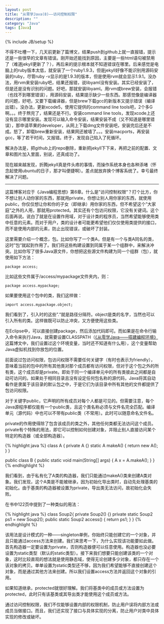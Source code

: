 ```yaml
---
layout: post
title: "从零学Java(8)——访问控制权限"
description: ""
category: "Java"
tags: [Java]
---
```

{% include JB/setup %}

不得不吐槽一下，几天前更新了篇博文，结果push到github上就一直报错，提示还是一些很早的文章有错误。刚开始还能找到原因，主要是一些html语句被禁用了（难道jekyll更新了？），再后来的提示根本就不知道错误在哪里。后来感觉是电脑上的ruby版本太低，就安装了一个ruby1.9.3，但是jekyll好像不能识别用源码安装的ruby，尽管ruby -v显示的是1.9.3的版本，但是使用rvm就会显示1.9.1。没办法，用rvm来安装ruby吧，结果还报错，说libyaml没有安装。其实已经安装了，但是还是没有识别的问题。好吧，那就安装libyaml。用rvm或brew安装，会报错（也找不到哪里错误），用源码安装，结果提示缺少一些东西。那感觉像是编译器的问题，好吧，又要下载编译器，但是brew下载gcc的新版本又提示错误（编译出错）。没办法，更新xcode5，使用它提供的command line tools吧，2个多G啊。。。终于熬完了，结果还是不行。安装command line tools，发现xcode上还没有显示哪里安装。发现可以输入命令安装，结果安装不成（又不知道是哪里错误），那申请苹果的developer，从网上下载dmg文件安装吧，安装完后还是不成。怒了，卸载brew重新安装，结果网还被墙了。。。安装macports，再安装gcc，等了若干时间，又报错。终于，发现自己陷入了死循环。

解决办法是，把github上的repo删除，重新把jekyll下下来，再把之前的配置、文章和图片加入里面，别说，还真成功了。

现在越来越发现，折腾jekyll真是件头疼的事情，而操作系统本身也各种添堵（怀念起使用ubuntu的日子，那才叫便捷啊）。差点就放弃换个博客系统了。幸亏最终解决了问题。

* * *

这篇博客对应于《Java编程思想》第6章。什么是”访问控制权限“？打个比方，你不想让别人动你家的东西，那就用private，你想让别人用你家的东西，就使用public，你仅仅想让你和你的子女（即继承）用你家的东西，但不希望这个”大家庭“之外的人用，那就用protected。其实还有个包访问权限，它没有关键词。这个后面再说。说白了就是在设置作用域，对于设计类的程序员，当然希望能够使用类中任意的元素。而对于用户，类的设计者可能更希望他们仅仅使用类提供的接口，而不是使用内部的元素，防止出现错误，或破坏了封装。

这里需要介绍一个概念，包。比如你写了一个类A，但是有一个与类A同名的类，这时”包“就起到作用了。我们将这些构建设置到同属于某一个组群中，来解决冲突。比如你写了很多Java源文件，你想把这些源文件构建为同一个组群（包），就使用如下方法：

    package access;

比如这些文件属于/access/mypackage文件夹内，则：

    package access.mypackage;

如果要使用这个包中的类，我们这样做：

    import access.mypackage.object;

我们看到了，引入时的这些”.“就是路径分隔符。object是类的名字，当然也可以引入所有的类。这样做既可以防止冲突，又方便使用这些类。

在Eclipse中，可以直接创建package，然后添加代码即可。而如果是在命令行输入命令来执行Java，就需要设置CLASSPATH（[《从零学Java——搭建编程环境》](http://liuyu314.github.io/java/2013/11/26/javaenv/)这篇博文中，我们设置过这个环境变量，当时还不知道有什么用），这个变量帮助Java虚拟机找到你放包的位置。

前面说过包访问权限，包访问权限不需要任何关键字（有时也表示为friendly），意味着当前的包中的所有其他类对那个成员都有访问权限，但对于这个包之外的所有类，这个成员却是private。即处于同一个编译单元中的所有类彼此之间都是自动可访问的。如果处于相同目录且没有设定任何包名称的源代码，Java将其自动看作是隶属于该目录的默认包之中，于是它们为该目录中所有其他的文件都提供了包访问权限。

对于关键字public，它声明的所有成员对每个人都是可见的。但需要注意，每个Java源程序都仅能有一个public类，且这个类名称必须与文件名完全匹配。编译单元（源代码）中也可以不带有public类（不常用）。此时可以随意命名文件名。

private的作用使得除了包含该成员的类之外，其他任何类都无法访问这个成员。private有个特殊的用法，即它可以控制如何创建对象，并阻止别人直接访问某个特定的构造器（或全部构造器）。

{% highlight java %}
class A {
    private A {}
    static A makeA() {
        return new A();
    }
}

public class B {
    public static void main(String[] args) {
        A x = A.makeA();
    }
}     
{% endhighlight %}

我们看到，由于私有化了A类的构造器，我们只能通过makeA()类来创建A类对象。我们发现，这个A类是不能被继承，因为初始化导出类时，自动先处理基类的初始化。由于基类的构造器被设置为private，导出类无法访问，故初始化会失败。

在书中122页中提到了一种类似的用法：

{% highlight java %}
class Soup2{
    private Soup2() {}
    private static Soup2 ps1 = new Soup2();
    public static Soup2 access() {
        return ps1;
    }
}
{% endhighlight %}

该用法是设计模式的一种——singleton单例，你始终只能创建它的一个对象，并且只能通过access方法来创建。我们来思考一下，为什么实现该功能要如此做。首先构造器一定要设置为private，否则构造器便可以任意使用。构造器也没必要设置为static类型（默认的static类型）。接下来我们想要只能创建该类的一个对象，这时比较直观的想法就是使用静态域，使得无论创建多少对象，都只存在一个该对象的拷贝。单单设置为static类型还不够，因为我们希望能够不直接创建这个对象，而是通过其他方法来创建。所以我们设置access方法并返回这个对象的引用。

如果知道继承，protected就很好理解。我们将基类中的成员或方法设置为protected，此时只有该基类或其导出类才能使用这个成员或方法。

通过访问控制权限，我们不仅能够设置内部的权限机制，防止用户误将内部方法或成员当做接口。而且，我们还实现了接口与具体实现的分离，防止用户对类中具体实现的修改或破坏。
